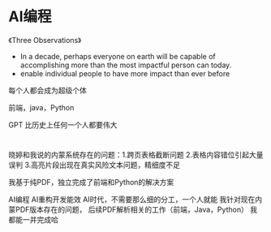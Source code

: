# AI编程

《Three Observations》

- In a decade, perhaps everyone on earth will be capable of accomplishing more than the most impactful person can today.
- enable individual people to have more impact than ever before

每个人都会成为超级个体

前端，java，Python

GPT 比历史上任何一个人都要伟大

# 

晓婷和我说的内蒙系统存在的问题：1.跨页表格截断问题 2.表格内容错位引起大量误判 3.高亮片段出现在真实风险文本问题，精细度不足

我基于纯PDF，独立完成了前端和Python的解决方案

AI编程
AI重构开发能效
AI时代，不需要那么细的分工，一个人就能
我针对现在内蒙PDF版本存在的问题， 
后续PDF解析相关的工作（前端，Java，Python） 我都能一并完成哈